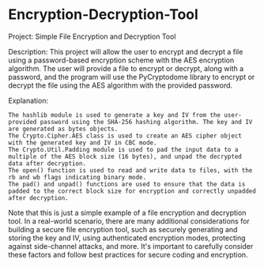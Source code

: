 # Encryption-Decryption-Tool

Project: Simple File Encryption and Decryption Tool

Description: This project will allow the user to encrypt and decrypt a file using a password-based encryption scheme with the AES encryption algorithm. The user will provide a file to encrypt or decrypt, along with a password, and the program will use the PyCryptodome library to encrypt or decrypt the file using the AES algorithm with the provided password.

Explanation:

    The hashlib module is used to generate a key and IV from the user-provided password using the SHA-256 hashing algorithm. The key and IV are generated as bytes objects.
    The Crypto.Cipher.AES class is used to create an AES cipher object with the generated key and IV in CBC mode.
    The Crypto.Util.Padding module is used to pad the input data to a multiple of the AES block size (16 bytes), and unpad the decrypted data after decryption.
    The open() function is used to read and write data to files, with the rb and wb flags indicating binary mode.
    The pad() and unpad() functions are used to ensure that the data is padded to the correct block size for encryption and correctly unpadded after decryption.

Note that this is just a simple example of a file encryption and decryption tool. In a real-world scenario, there are many additional considerations for building a secure file encryption tool, such as securely generating and storing the key and IV, using authenticated encryption modes, protecting against side-channel attacks, and more. It's important to carefully consider these factors and follow best practices for secure coding and encryption.
